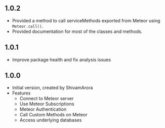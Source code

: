## 1.0.2
- Provided a method to call serviceMethods exported from Meteor using `Meteor.call()`.
- Provided documentation for most of the classes and methods.

## 1.0.1

- Improve package health and fix analysis issues



## 1.0.0

- Initial version, created by ShivamArora
- Features
  - Connect to Meteor server
  - Use Meteor Subscriptions
  - Meteor Authentication
  - Call Custom Methods on Meteor
  - Access underlying databases
